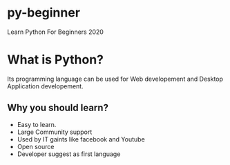# py-beginner
Learn Python For Beginners 2020

<h1>What is Python?</h1>
<p>Its programming language can be used for Web developement and Desktop Application developement.</p>
<h2>Why you should learn?</h2>
<ul>
  <li>Easy to learn.</li>
<li>Large Community support</li>
<li>Used by IT gaints like facebook and Youtube</li>
<li>Open source </li>
<li>Developer suggest as first language</li></ul>

